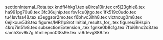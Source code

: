 sectionInternal_Rota.tex
kndfi4hkg1.tex
a0irca10ir.tex
cr6j23ghie8.tex
ha991pg70u8.tex
3fc36ujnip.tex
fov1cu0jtgo.tex
1fk519c0udo.tex
tu4lsvfsa48.tex
s3eggsor2mo.tex
f6bhvc3ihh8.tex
victncug0m8.tex
6ejlkouv538.tex
figures/MRI1p8rot
Initial_results_for_.tex
figures/BHspin
4krq7in51v8.tex
subsectionExtension_.tex
1gnke0b8c1g.tex
7fbi6hnc2c8.tex
samh3nv9k7g.html
epno0t8s9e.tex
ra9rlevg888.tex